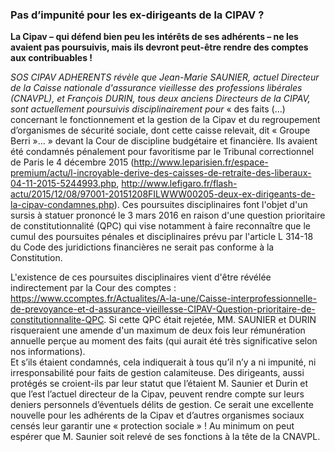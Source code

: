 ---
---

<article class="card card-block" id="avril-2016-scoop">
  <h3 class="text-xs-center">Pas d’impunité pour les ex-dirigeants de la CIPAV ?</h3>
  <p><strong>La Cipav – qui défend bien peu les intérêts de ses adhérents – ne les avaient pas poursuivis, mais ils devront peut-être rendre des comptes aux contribuables !</strong></p>

  <p><em>SOS CIPAV ADHERENTS révèle que Jean-Marie SAUNIER, actuel Directeur de la Caisse nationale d'assurance vieillesse des professions libérales (CNAVPL), et François DURIN, tous deux anciens Directeurs de la CIPAV, sont actuellement poursuivis disciplinairement pour</em>
    « des faits (…) concernant le fonctionnement et la gestion de la Cipav et du regroupement d’organismes de sécurité sociale, dont cette caisse relevait, dit « Groupe Berri »… » devant la Cour de discipline budgétaire et financière. Ils avaient été condamnés pénalement pour
    favoritisme par le Tribunal correctionnel de Paris le 4 décembre 2015
    (<a href="http://www.leparisien.fr/espace-premium/actu/l-incroyable-derive-des-caisses-de-retraite-des-liberaux-04-11-2015-5244993.php">http://www.leparisien.fr/espace-premium/actu/l-incroyable-derive-des-caisses-de-retraite-des-liberaux-04-11-2015-5244993.php</a>, <a href="http://www.lefigaro.fr/flash-actu/2015/12/08/97001-20151208FILWWW00205-deux-ex-dirigeants-de-la-cipav-condamnes.php">http://www.lefigaro.fr/flash-actu/2015/12/08/97001-20151208FILWWW00205-deux-ex-dirigeants-de-la-cipav-condamnes.php</a>).
    Ces poursuites disciplinaires font l'objet d'un sursis à statuer prononcé le 3 mars 2016 en raison d'une question prioritaire de constitutionnalité (QPC) qui vise notamment à faire reconnaître que le cumul des poursuites pénales et disciplinaires prévu par l'article L 314-18 du Code des juridictions financières ne serait pas conforme à la Constitution.</p>

  <p>L'existence de ces poursuites disciplinaires vient d'être révélée indirectement par la Cour des comptes :
    <a href="https://www.ccomptes.fr/Actualites/A-la-une/Caisse-interprofessionnelle-de-prevoyance-et-d-assurance-vieillesse-CIPAV-Question-prioritaire-de-constitutionnalite-QPC">https://www.ccomptes.fr/Actualites/A-la-une/Caisse-interprofessionnelle-de-prevoyance-et-d-assurance-vieillesse-CIPAV-Question-prioritaire-de-constitutionnalite-QPC</a>. Si cette QPC était rejetée, MM. SAUNIER et DURIN risqueraient une amende d'un maximum de deux fois leur rémunération annuelle perçue au moment des faits (qui aurait été très significative selon nos informations).
    <br>Et s’ils étaient condamnés, cela indiquerait à tous qu’il n’y a ni impunité, ni irresponsabilité pour faits de gestion calamiteuse. Des dirigeants, aussi protégés se croient-ils par leur statut que l’étaient M. Saunier et Durin  et que l’est l’actuel directeur de la Cipav, peuvent rendre compte sur leurs deniers personnels d’éventuels délits de gestion. Ce serait une excellente nouvelle pour les adhérents de la Cipav et d’autres organismes sociaux censés leur garantir une « protection sociale » ! Au minimum on peut espérer que M. Saunier soit relevé de ses fonctions à la tête de la CNAVPL.</p>

</article>
